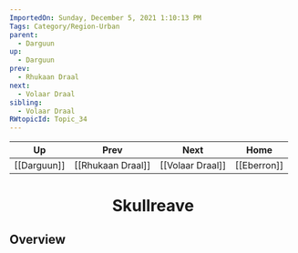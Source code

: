 ```yaml
---
ImportedOn: Sunday, December 5, 2021 1:10:13 PM
Tags: Category/Region-Urban
parent:
  - Darguun
up:
  - Darguun
prev:
  - Rhukaan Draal
next:
  - Volaar Draal
sibling:
  - Volaar Draal
RWtopicId: Topic_34
---
```


| Up | Prev | Next | Home |
|----|------|------|------|
| [[Darguun]] | [[Rhukaan Draal]] | [[Volaar Draal]] | [[Eberron]] |

# <center>Skullreave</center>

## Overview
